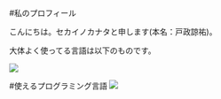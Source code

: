 #私のプロフィール

こんにちは。セカイノカナタと申します(本名：戸政諒祐)。

大体よく使ってる言語は以下のものです。

![](https://github-readme-stats.vercel.app/api/top-langs?username=yukimura-manase)

#使えるプログラミング言語
![](https://skillicons.dev/icons?i=java,python,c,c++)